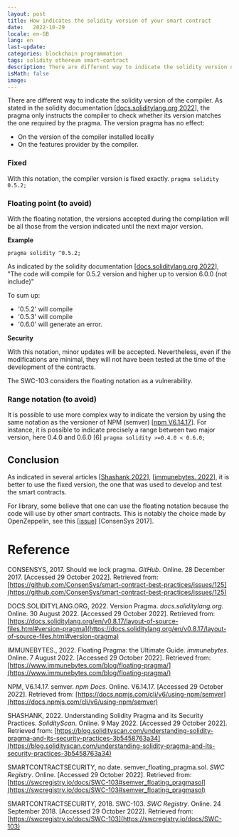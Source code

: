 ```yaml
---
layout: post
title: How indicates the solidity version of your smart contract
date:   2022-10-29
locale: en-GB
lang: en
last-update: 
categories: blockchain programmation
tags: solidity ethereum smart-contract
description: There are different way to indicate the solidity version of the compiler. This article presents the advantages and disadvantages of each
isMath: false
image: 
---
```


There are different way to indicate the solidity version of the compiler.
As stated in the solidity documentation [[docs.soliditylang.org 2022](https://docs.soliditylang.org/en/v0.8.17/layout-of-source-files.html#version-pragma)], the pragma only instructs the compiler to check whether its version matches the one required by the pragma. 
The version pragma has no effect:

- On the version of the compiler installed locally
- On the features provider by the compiler.

### Fixed
With this notation, the compiler version is fixed exactly.
`pragma solidity 0.5.2;`

### Floating point (to avoid)

With the floating notation, the versions accepted during the compilation will be all those from the version indicated until the next major version.

**Example**

`pragma solidity ^0.5.2;`

As indicated by the solidity documentation [[docs.soliditylang.org 2022](https://docs.soliditylang.org/en/v0.8.17/layout-of-source-files.html#version-pragma)], "The code will compile for 0.5.2 version and higher up to version 6.0.0 (not include)"

To sum up:
- '0.5.2' will compile
- '0.5.3' will compile
- '0.6.0' will generate an error.

**Security**

With this notation, minor updates will be accepted. Nevertheless, even if the modifications are minimal, they will not have been tested at the time of the development of the contracts.


The SWC-103 considers the floating notation as a vulnerability.

### Range notation (to avoid)
It is possible to use more complex way to indicate the version by using the same notation as the versioner of NPM (semver)  [[npm V6.14.17](https://docs.npmjs.com/cli/v6/using-npm/semver)].
For instance, it is possible to indicate precisely a range between two major version, here 0.4.0 and 0.6.0 [6]
`pragma solidity >=0.4.0 < 0.6.0;`

## Conclusion
As indicated in several articles [[Shashank 2022](https://blog.solidityscan.com/understanding-solidity-pragma-and-its-security-practices-3b5458763a34)], [[immunebytes. 2022](https://www.immunebytes.com/blog/floating-pragma/)], it is better to use the fixed version, the one that was used to develop and test the smart contracts.

For library, some believe that one can use the floating notation because the code will use by other smart contracts. This is notably the choice made by OpenZeppelin, see this [[issue](https://github.com/ConsenSys/smart-contract-best-practices/issues/125)] [ConsenSys 2017].


# Reference

CONSENSYS, 2017. Should we lock pragma. *GitHub*. Online. 28 December 2017. [Accessed 29 October 2022]. Retrieved from: [https://github.com/ConsenSys/smart-contract-best-practices/issues/125](https://github.com/ConsenSys/smart-contract-best-practices/issues/125)

DOCS.SOLIDITYLANG.ORG, 2022. Version Pragma. *docs.soliditylang.org*. Online. 30 August 2022. [Accessed 29 October 2022]. Retrieved from: [https://docs.soliditylang.org/en/v0.8.17/layout-of-source-files.html#version-pragma](https://docs.soliditylang.org/en/v0.8.17/layout-of-source-files.html#version-pragma)

IMMUNEBYTES., 2022. Floating Pragma: the Ultimate Guide. *immunebytes.* Online. 7 August 2022. [Accessed 29 October 2022]. Retrieved from: [https://www.immunebytes.com/blog/floating-pragma/](https://www.immunebytes.com/blog/floating-pragma/)

NPM, V6.14.17. semver. *npm Docs*. Online. V6.14.17. [Accessed 29 October 2022]. Retrieved from: [https://docs.npmjs.com/cli/v6/using-npm/semver](https://docs.npmjs.com/cli/v6/using-npm/semver)

SHASHANK, 2022. Understanding Solidity Pragma and its Security Practices. *SolidityScan*. Online. 9 May 2022. [Accessed 29 October 2022]. Retrieved from: [https://blog.solidityscan.com/understanding-solidity-pragma-and-its-security-practices-3b5458763a34](https://blog.solidityscan.com/understanding-solidity-pragma-and-its-security-practices-3b5458763a34)

SMARTCONTRACTSECURITY, no date. semver_floating_pragma.sol. *SWC Registry*. Online. [Accessed 29 October 2022]. Retrieved from: [https://swcregistry.io/docs/SWC-103#semver_floating_pragmasol](https://swcregistry.io/docs/SWC-103#semver_floating_pragmasol)

SMARTCONTRACTSECURITY, 2018. SWC-103. *SWC Registry*. Online. 24 September 2018. [Accessed 29 October 2022]. Retrieved from: [https://swcregistry.io/docs/SWC-103](https://swcregistry.io/docs/SWC-103)

